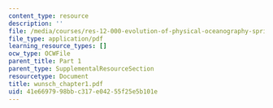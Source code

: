 ```yaml
---
content_type: resource
description: ''
file: /media/courses/res-12-000-evolution-of-physical-oceanography-spring-2007/41e6697998bbc317e04255f25e5b101e_wunsch_chapter1.pdf
file_type: application/pdf
learning_resource_types: []
ocw_type: OCWFile
parent_title: Part 1
parent_type: SupplementalResourceSection
resourcetype: Document
title: wunsch_chapter1.pdf
uid: 41e66979-98bb-c317-e042-55f25e5b101e
---
```

